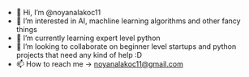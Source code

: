 - 👋 Hi, I’m @noyanalakoc11
- 👀 I’m interested in AI, machline learning algorithms and other fancy things
- 🌱 I’m currently learning expert level python
- 💞️ I’m looking to collaborate on beginner level startups and python projects that need any kind of help :D
- 📫 How to reach me -> noyanalakoc11@gmail.com

<!---
noyanalakoc11/noyanalakoc11 is a ✨ special ✨ repository because its `README.md` (this file) appears on your GitHub profile.
You can click the Preview link to take a look at your changes.
--->
